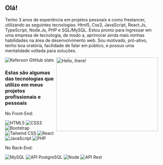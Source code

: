 ## Olá! 
Tenho 3 anos de experiência em projetos pessoais e como freelancer, utilizando as seguintes tecnologias: Html5, Css3, JavaScript, React.Js, TypeScript, Node.Js, PHP e SQL/MySQL. Estou pronto para ingressar em uma empresa de tecnologia, de modo a, aprimorar ainda mais minhas habilidades na área de desenvolvimento web. Sou motivado, pró-ativo, tenho boa oratória, facilidade de falar em público, e possuo uma mentalidade voltada para soluções.

<a href="#">
<img src="https://media1.tenor.com/images/a7bd6b94430c1e66148d580209e377c5/tenor.gif?itemid=5043108" title="hello" width="335" height="243" align="right" alt="Hello, there!">
</a>

![Keferson GitHub stats](https://github-readme-stats.vercel.app/api?username=keferson-github&show_icons=true&theme=tokyonight)

### Estas são algumas das tecnologias que utilizo em meus projetos profissionais e pessoais

No Front-End:

![HTML5](https://img.shields.io/badge/-HTML5-232323?style=flat&labelColor=E34F26&logo=html5&logoColor=ffffff)
![CSS3](https://img.shields.io/badge/-CSS3-232323?style=flat&labelColor=1572B6&logo=css3&logoColor=ffffff)
![Bootstrap](https://img.shields.io/badge/-Bootstrap-232323?style=flat&labelColor=7952B3&logo=bootstrap&logoColor=ffffff)
![Tailwind CSS](https://img.shields.io/badge/-Tailwindcss-232323?style=flat&labelColor=7952B3&logo=tailwindcss&logoColor=ffffff)
![React](https://img.shields.io/badge/-React-232323?style=flat&labelColor=61DAFB&logo=react&logoColor=000000)
![JavaScript](https://img.shields.io/badge/-JavaScript-232323?style=flat&labelColor=000000&logo=javascript&logoColor=F7DF1E)
![PHP](https://img.shields.io/badge/-PHP-232323?style=flat&labelColor=800080&logo=php&logoColor=ffffff)

No Back-End:

![MySQL](https://img.shields.io/badge/-MySQL-232323?style=flat&labelColor=4479A1&logo=mysql&logoColor=ffffff)
![API PostgreSQL](https://img.shields.io/badge/-PostgreSQL-232323?style=flat&labelColor=7952B3&logo=postgresql&logoColor=ffffff)
![Node](https://img.shields.io/badge/-Node-232323?style=flat&labelColor=000000&logo=nodedotjs&logoColor=339933)
![API Rest](https://img.shields.io/badge/-APIREst-232323?style=flat&labelColor=7952B3&logo=apirest&logoColor=ffffff)

<!-- And in general:
![Git](https://img.shields.io/badge/-Git-F05032?style=flat-square&labelColor=F05032&logo=git&logoColor=ffffff)
![Linux](https://img.shields.io/badge/-Linux-FCC624?style=flat-square&labelColor=FCC624&logo=linux&logoColor=000000)
![GIMP](https://img.shields.io/badge/-GIMP-5C5543?style=flat-square&labelColor=5C5543&logo=gimp&logoColor=ffffff)
